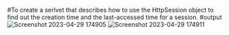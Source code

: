 #To create a serlvet that describes how to use the HttpSession object to find out the creation time and the last-accessed time for a session.
#output
![Screenshot 2023-04-29 174905](https://user-images.githubusercontent.com/87993262/235302194-38274795-d2ca-406a-bcc6-317357bb665d.png)
![Screenshot 2023-04-29 174911](https://user-images.githubusercontent.com/87993262/235302195-bd3bce00-c239-4348-8bd2-2bcf2efe8ecf.png)
